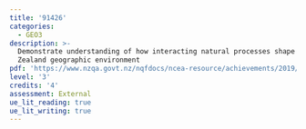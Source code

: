 ```yaml
---
title: '91426'
categories:
  - GEO3
description: >-
  Demonstrate understanding of how interacting natural processes shape a New
  Zealand geographic environment
pdf: 'https://www.nzqa.govt.nz/nqfdocs/ncea-resource/achievements/2019/as91426.pdf'
level: '3'
credits: '4'
assessment: External
ue_lit_reading: true
ue_lit_writing: true
---
```


